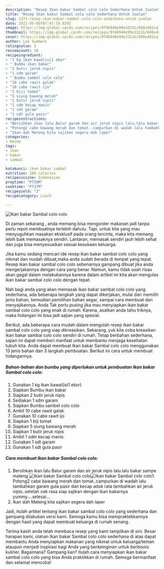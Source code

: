 ```yaml
---
description: "Resep Ikan bakar Sambal colo colo Sederhana Untuk Jualan"
title: "Resep Ikan bakar Sambal colo colo Sederhana Untuk Jualan"
slug: 1371-resep-ikan-bakar-sambal-colo-colo-sederhana-untuk-jualan
date: 2021-05-05T07:47:19.829Z
image: https://img-global.cpcdn.com/recipes/9746940e99e3321b/680x482cq70/ikan-bakar-sambal-colo-colo-foto-resep-utama.jpg
thumbnail: https://img-global.cpcdn.com/recipes/9746940e99e3321b/680x482cq70/ikan-bakar-sambal-colo-colo-foto-resep-utama.jpg
cover: https://img-global.cpcdn.com/recipes/9746940e99e3321b/680x482cq70/ikan-bakar-sambal-colo-colo-foto-resep-utama.jpg
author: Leo Summers
ratingvalue: 3
reviewcount: 10
recipeingredient:
- "1 kg ikan bawalisi1 ekor"
- " Bumbu ikan bakar"
- "2 butir jeruk nipis"
- "1 sdm garam"
- " Bumbu sambel colo colo"
- "10 cabe rawit galak"
- "10 cabe rawit ijo"
- "1 biji tomat"
- "5 siung bawang merah"
- "1 butir jeruk nipis"
- "1 sdm kecap manis"
- "1 sdt garam"
- "1 sdt gula pasir"
recipeinstructions:
- "Bersihkan ikan lalu Balur garam dan air jeruk nipis lalu.lalu bakar sampe mateng"
- "Potong2 cabe bawang merah dan tomat..campurkan di wadah lalu tambahkan garam gula pasir dan kecap aduk rata tambahkan air jeruk nipis..setelah cek rasa siap sajikan dengan ikan bakarnya yummy....selesai..."
- "Ikan dah Mateng kita sajikan segera dah laper"
categories:
- Resep
tags:
- ikan
- bakar
- sambal

katakunci: ikan bakar sambal 
nutrition: 269 calories
recipecuisine: Indonesian
preptime: "PT30M"
cooktime: "PT37M"
recipeyield: "3"
recipecategory: Lunch

---
```



![Ikan bakar Sambal colo colo](https://img-global.cpcdn.com/recipes/9746940e99e3321b/680x482cq70/ikan-bakar-sambal-colo-colo-foto-resep-utama.jpg)

Di zaman  sekarang , anda memang bisa mengorder makanan jadi tanpa perlu repot membuatnya terlebih dahulu. Tapi, untuk kita yang mau menyuguhkan masakan eksklusif pada orang tercinta, maka kita memang lebih baik memasaknya sendiri. Lantaran, memasak sendiri jauh lebih sehat dan juga bisa menyesuaikan sesuai kesukaan keluarga.

Jika kamu sedang mencari ide resep ikan bakar sambal colo colo yang nikmat dan mudah dibuat,maka anda sudah berada di tempat yang tepat. Resep ikan bakar sambal colo colo  sebenarnya gampang dibuat jika anda mengerjakannya dengan cara yang benar. Namun, kamu tidak usah risau akan gagal dalam melakukannya 
karena dalam artikel ini kita akan mengulas ikan bakar sambal colo colo dengan tepat.  



Nah bagi anda yang akan memasak ikan bakar sambal colo colo yang sederhana, ada beberapa langkah yang dapat dikerjakan, mulai dari memilih jenis bahan, kemudian pemilihan bahan segar, sampai cara membuat dan menyajikannya. Anda Tak perlu pusing jika mau menyiapkan ikan bakar sambal colo colo yang enak di rumah. Karena, asalkan anda  tahu triknya, maka hidangan ini bisa jadi sajian yang spesial.

Berikut, ada beberapa cara mudah dalam mengolah resep ikan bakar sambal colo colo yang siap dikreasikan. Sekarang, yuk kita coba kreasikan ikan bakar sambal colo colo sendiri di rumah. Tetap berbahan sederhana, sajian ini dapat memberi manfaat untuk membantu menjaga kesehatan tubuh kita. Anda dapat membuat Ikan bakar Sambal colo colo menggunakan 13 jenis bahan dan 3 langkah pembuatan. Berikut ini cara untuk membuat hidangannya.

<!--inarticleads1-->

##### Bahan-bahan dan bumbu yang diperlukan untuk pembuatan Ikan bakar Sambal colo colo:

1. Gunakan 1 kg ikan bawal(isi1 ekor)
1. Siapkan  Bumbu ikan bakar
1. Siapkan 2 butir jeruk nipis
1. Sediakan 1 sdm garam
1. Siapkan  Bumbu sambel colo colo
1. Ambil 10 cabe rawit galak
1. Gunakan 10 cabe rawit ijo
1. Siapkan 1 biji tomat
1. Siapkan 5 siung bawang merah
1. Siapkan 1 butir jeruk nipis
1. Ambil 1 sdm kecap manis
1. Gunakan 1 sdt garam
1. Gunakan 1 sdt gula pasir




<!--inarticleads2-->

##### Cara membuat Ikan bakar Sambal colo colo:

1. Bersihkan ikan lalu Balur garam dan air jeruk nipis lalu.lalu bakar sampe mateng
<img src="https://img-global.cpcdn.com/steps/4f30cf690b04a98c/160x128cq70/ikan-bakar-sambal-colo-colo-langkah-memasak-1-foto.jpg" alt="Ikan bakar Sambal colo colo"><img src="https://img-global.cpcdn.com/steps/2a83cb986f204534/160x128cq70/ikan-bakar-sambal-colo-colo-langkah-memasak-1-foto.jpg" alt="Ikan bakar Sambal colo colo">1. Potong2 cabe bawang merah dan tomat..campurkan di wadah lalu tambahkan garam gula pasir dan kecap aduk rata tambahkan air jeruk nipis..setelah cek rasa siap sajikan dengan ikan bakarnya yummy....selesai...
1. Ikan dah Mateng kita sajikan segera dah laper




Jadi, itulah artikel tentang  ikan bakar sambal colo colo  yang sederhana dan gampang dilakukan versi kami. Semoga kamu bisa mempraktekkannya dengan hasil yang dapat membuat keluarga di rumah senang. 

Terima kasih anda telah membaca resep yang kami tampilkan di sini. Besar harapan kami, olahan  Ikan bakar Sambal colo colo sederhana di atas dapat membantu Anda menyiapkan makanan yang nikmat untuk keluarga/teman ataupun menjadi inspirasi bagi Anda yang berkeinginan untuk berbisnis kuliner. Bagaimana? Gampang kan? Itulah cara menyiapkan ikan bakar sambal colo colo yang bisa Anda praktikkan di rumah. Semoga bermanfaat dan selamat mencoba!


